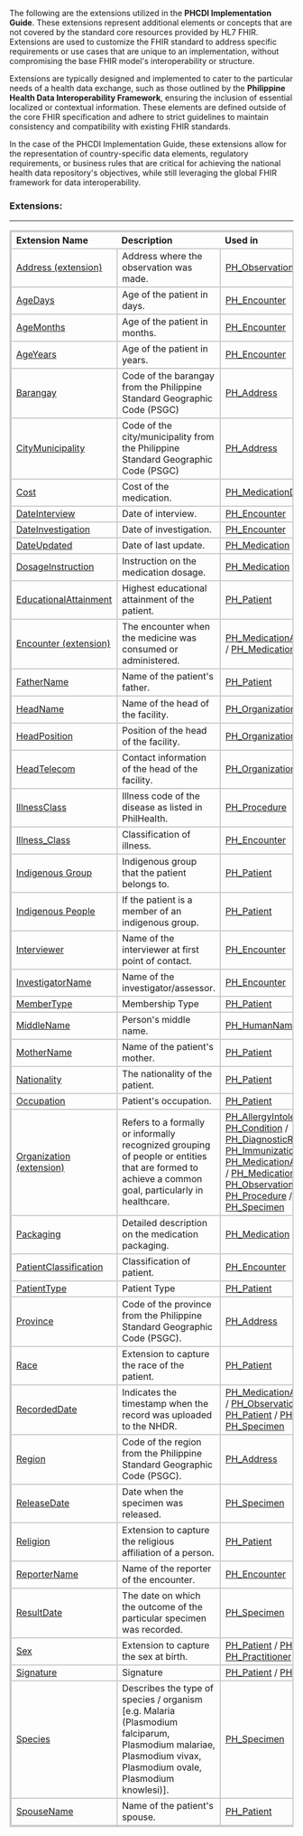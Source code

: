 <html><style>table, thead, td{border:2px solid #ccc; border-collapse:collapse}</style></html>

The following are the extensions utilized in the **PHCDI Implementation Guide**. These extensions represent additional elements or concepts that are not covered by the standard core resources provided by HL7 FHIR. Extensions are used to customize the FHIR standard to address specific requirements or use cases that are unique to an implementation, without compromising the base FHIR model's interoperability or structure. 

Extensions are typically designed and implemented to cater to the particular needs of a health data exchange, such as those outlined by the **Philippine Health Data Interoperability Framework**, ensuring the inclusion of essential localized or contextual information. These elements are defined outside of the core FHIR specification and adhere to strict guidelines to maintain consistency and compatibility with existing FHIR standards.

In the case of the PHCDI Implementation Guide, these extensions allow for the representation of country-specific data elements, regulatory requirements, or business rules that are critical for achieving the national health data repository's objectives, while still leveraging the global FHIR framework for data interoperability.

### Extensions:
___

| **Extension Name** | **Description** | **Used in** |
|:-------------------|:----------------|:-------------|
|[Address (extension)](https://build.fhir.org/ig/UP-Manila-SILab/PhilHealth-NHDR-IG-Review/StructureDefinition-ExtAddress.html)| Address where the observation was made. | [PH_Observation](https://build.fhir.org/ig/UP-Manila-SILab/PhilHealth-NHDR-IG-Review/StructureDefinition-PH-Observation.html) |
|[AgeDays](https://build.fhir.org/ig/UP-Manila-SILab/PhilHealth-NHDR-IG-Review/StructureDefinition-AgeDays.html)| Age of the patient in days. | [PH_Encounter](https://build.fhir.org/ig/UP-Manila-SILab/PhilHealth-NHDR-IG-Review/StructureDefinition-PH-Encounter.html) |
|[AgeMonths](https://build.fhir.org/ig/UP-Manila-SILab/PhilHealth-NHDR-IG-Review/StructureDefinition-AgeMonths.html)| Age of the patient in months. | [PH_Encounter](https://build.fhir.org/ig/UP-Manila-SILab/PhilHealth-NHDR-IG-Review/StructureDefinition-PH-Encounter.html) |
|[AgeYears](https://build.fhir.org/ig/UP-Manila-SILab/PhilHealth-NHDR-IG-Review/StructureDefinition-AgeYears.html)| Age of the patient in years. | [PH_Encounter](https://build.fhir.org/ig/UP-Manila-SILab/PhilHealth-NHDR-IG-Review/StructureDefinition-PH-Encounter.html) |
|[Barangay](https://build.fhir.org/ig/UP-Manila-SILab/PhilHealth-NHDR-IG-Review/StructureDefinition-Barangay.html)| Code of the barangay from the Philippine Standard Geographic Code (PSGC) | [PH_Address](https://build.fhir.org/ig/UP-Manila-SILab/PhilHealth-NHDR-IG-Review/StructureDefinition-PH-Address.html) |
|[CityMunicipality](https://build.fhir.org/ig/UP-Manila-SILab/PhilHealth-NHDR-IG-Review/StructureDefinition-CityMunicipality.html)| Code of the city/municipality from the Philippine Standard Geographic Code (PSGC) | [PH_Address](https://build.fhir.org/ig/UP-Manila-SILab/PhilHealth-NHDR-IG-Review/StructureDefinition-PH-Address.html) |
|[Cost](https://build.fhir.org/ig/UP-Manila-SILab/PhilHealth-NHDR-IG-Review/StructureDefinition-Cost.html)| Cost of the medication. | [PH_MedicationDispense](https://build.fhir.org/ig/UP-Manila-SILab/PhilHealth-NHDR-IG-Review/StructureDefinition-PH-MedicationDispense.html)|
|[DateInterview](https://build.fhir.org/ig/UP-Manila-SILab/PhilHealth-NHDR-IG-Review/StructureDefinition-DateInterview.html)| Date of interview. | [PH_Encounter](https://build.fhir.org/ig/UP-Manila-SILab/PhilHealth-NHDR-IG-Review/StructureDefinition-PH-Encounter.html) |
|[DateInvestigation](https://build.fhir.org/ig/UP-Manila-SILab/PhilHealth-NHDR-IG-Review/StructureDefinition-DateInvestigation.html)| Date of investigation. | [PH_Encounter](https://build.fhir.org/ig/UP-Manila-SILab/PhilHealth-NHDR-IG-Review/StructureDefinition-PH-Encounter.html) |
|[DateUpdated](https://build.fhir.org/ig/UP-Manila-SILab/PhilHealth-NHDR-IG-Review/StructureDefinition-DateUpdated.html)| Date of last update. | [PH_Medication](https://build.fhir.org/ig/UP-Manila-SILab/PhilHealth-NHDR-IG-Review/StructureDefinition-PH-Medication.html) |
|[DosageInstruction](https://build.fhir.org/ig/UP-Manila-SILab/PhilHealth-NHDR-IG-Review/StructureDefinition-DosageInstruction.html)| Instruction on the medication dosage. | [PH_Medication](https://build.fhir.org/ig/UP-Manila-SILab/PhilHealth-NHDR-IG-Review/StructureDefinition-PH-Medication.html) |
|[EducationalAttainment](https://build.fhir.org/ig/UP-Manila-SILab/PhilHealth-NHDR-IG-Review/StructureDefinition-EducationalAttainment.html)| Highest educational attainment of the patient. |[PH_Patient](https://build.fhir.org/ig/UP-Manila-SILab/PhilHealth-NHDR-IG-Review/StructureDefinition-PH-Patient.html)|
|[Encounter (extension)](https://build.fhir.org/ig/UP-Manila-SILab/PhilHealth-NHDR-IG-Review/StructureDefinition-ExtEncounter.html)| The encounter when the medicine was consumed or administered. | [PH_MedicationAdministration](https://build.fhir.org/ig/UP-Manila-SILab/PhilHealth-NHDR-IG-Review/StructureDefinition-PH-MedicationAdministration.html) / [PH_MedicationStatement](https://build.fhir.org/ig/UP-Manila-SILab/PhilHealth-NHDR-IG-Review/StructureDefinition-PH-MedicationStatement.html)|
|[FatherName](https://build.fhir.org/ig/UP-Manila-SILab/PhilHealth-NHDR-IG-Review/StructureDefinition-FatherName.html)| Name of the patient's father. | [PH_Patient](https://build.fhir.org/ig/UP-Manila-SILab/PhilHealth-NHDR-IG-Review/StructureDefinition-PH-Patient.html) |
|[HeadName](https://build.fhir.org/ig/UP-Manila-SILab/PhilHealth-NHDR-IG-Review/StructureDefinition-HeadName.html)| Name of the head of the facility. | [PH_Organization](https://build.fhir.org/ig/UP-Manila-SILab/PhilHealth-NHDR-IG-Review/StructureDefinition-PH-Organization.html) |
|[HeadPosition](https://build.fhir.org/ig/UP-Manila-SILab/PhilHealth-NHDR-IG-Review/StructureDefinition-HeadPosition.html)| Position of the head of the facility. | [PH_Organization](https://build.fhir.org/ig/UP-Manila-SILab/PhilHealth-NHDR-IG-Review/StructureDefinition-PH-Organization.html) |
|[HeadTelecom](https://build.fhir/org/ig/UP-Manila-SILab/PhilHealth-NHDR-IG-Review/StructureDefinition-PH-HeadTelecom.html)| Contact information of the head of the facility. | [PH_Organization](https://build.fhir.org/ig/UP-Manila-SILab/PhilHealth-NHDR-IG-Review/StructureDefinition-PH-Organization.html) |
|[IllnessClass](https://build.fhir.org/ig/UP-Manila-SILab/PhilHealth-NHDR-IG-Review/StructureDefinition-IllnessClass.html)| Illness code of the disease as listed in PhilHealth. | [PH_Procedure](https://build.fhir.org/ig/UP-Manila-SILab/PhilHealth-NHDR-IG-Review/StructureDefinition-PH-Procedure.html) |
|[Illness_Class](https://build.fhir.org/ig/UP-Manila-SILab/PhilHealth-NHDR-IG-Review/StructureDefinition-Illness-Class.html)| Classification of illness. | [PH_Encounter](https://build.fhir.org/ig/UP-Manila-SILab/PhilHealth-NHDR-IG-Review/StructureDefinition-PH-Encounter.html)|
|[Indigenous Group](https://build.fhir.org/ig/UP-Manila-SILab/PhilHealth-NHDR-IG-Review/StructureDefinition-IndigenousGroup.html)| Indigenous group that the patient belongs to. | [PH_Patient](https://build.fhir.org/ig/UP-Manila-SILab/PhilHealth-NHDR-IG-Review/StructureDefinition-PH-Patient.html)|
|[Indigenous People](https://build.fhir.org/ig/UP-Manila-SILab/PhilHealth-NHDR-IG-Review/StructureDefinition-IndigenousPeople.html)| If the patient is a member of an indigenous group. | [PH_Patient](https://build.fhir.org/ig/UP-Manila-SILab/PhilHealth-NHDR-IG-Review/StructureDefinition-PH-Patient.html)|
|[Interviewer](https://build.fhir.org/ig/UP-Manila-SILab/PhilHealth-NHDR-IG-Review/StructureDefinition-Interviewer.html)| Name of the interviewer at first point of contact. | [PH_Encounter](https://build.fhir.org/ig/UP-Manila-SILab/PhilHealth-NHDR-IG-Review/StructureDefinition-PH-Encounter.html) |
|[InvestigatorName](https://build.fhir.org/ig/UP-Manila-SILab/PhilHealth-NHDR-IG-Review/StructureDefinition-InvestigatorName.html)| Name of the investigator/assessor. | [PH_Encounter](https://build.fhir.org/ig/UP-Manila-SILab/PhilHealth-NHDR-IG-Review/StructureDefinition-PH-Encounter.html)|
|[MemberType](https://build.fhir.org/ig/UP-Manila-SILab/PhilHealth-NHDR-IG-Review/StructureDefinition-PH-MemberType.html)| Membership Type | [PH_Patient](https://build.fhir.org/ig/UP-Manila-SILab/Philhealth-NHDR-IG-Review/StructureDefinition-PH-Patient.html)|
|[MiddleName](https://build.fhir.org/ig/UP-Manila-SILab/PhilHealth-NHDR-IG-Review/StructureDefinition-MiddleName.html)| Person's middle name. | [PH_HumanName](https://build.fhir.org/ig/UP-Manila-SILab/PhilHealth-NHDR-IG-Review/StructureDefinition-PH-HumanName.html) |
|[MotherName](https://build.fhir.org/ig/UP-Manila-SILab/PhilHealth-NHDR-IG-Review/StructureDefinition-MotherName.html)| Name of the patient's mother. | [PH_Patient](https://build.fhir.org/ig/UP-Manila-SILab/PhilHealth-NHDR-IG-Review/StructureDefinition-PH-Patient.html) |
|[Nationality](http://hl7.org/fhir/StructureDefinition/patient-nationality)| The nationality of the patient. | [PH_Patient](https://build.fhir.org/ig/UP-Manila-SILab/PhilHealth-NHDR-IG-Review/StructureDefinition-PH-Patient.html)|
|[Occupation](https://build.fhir.org/ig/UP-Manila-SILab/PhilHealth-NHDR-IG-Review/StructureDefinition-Occupation.html)| Patient's occupation. | [PH_Patient](https://build.fhir.org/ig/UP-Manila-SILab/PhilHealth-NHDR-IG-Review/StructureDefinition-PH-Patient.html)|
|[Organization (extension)](https://build.fhir.org/ig/UP-Manila-SILab/PhilHealth-NHDR-IG-Review/StructureDefinition-ExtOrganization.html)| Refers to a formally or informally recognized grouping of people or entities that are formed to achieve a common goal, particularly in healthcare. | [PH_AllergyIntolerance](https://build.fhir.org/ig/UP-Manila-SILab/PhilHealth-NHDR-IG-Review/StructureDefinition-PH-AllergyIntolerance.html) / [PH_Condition](https://build.fhir.org/ig/UP-Manila-SILab/PhilHealth-NHDR-IG-Review/StructureDefinition-PH-Condition.html) / [PH_DiagnosticReport](https://build.fhir.org/ig/UP-Manila-SILab/PhilHealth-NHDR-IG-Review/StructureDefinition-PH-DiagnosticReport.html) / [PH_Immunization](https://build.fhir.org/ig/UP-Manila-SILab/PhilHealth-NHDR-IG-Review/StructureDefinition-PH-Immunization.html) / [PH_MedicationAdministration](https://build.fhir.org/ig/UP-Manila-SILab/PhilHealth-NHDR-IG-Review/StructureDefinition-PH-MedicationAdministration.html) / [PH_MedicationStatement](https://build.fhir.org/ig/UP-Manila-SILab/PhilHealth-NHDR-IG-Review/StructureDefinition-PH-MedicationStatement.html) / [PH_Observation](https://build.fhir.org/ig/UP-Manila-SILab/PhilHealth-NHDR-IG-Review/StructureDefinition-PH-Observation.html) / [PH_Procedure](https://build.fhir.org/ig/UP-Manila-SILab/PhilHealth-NHDR-IG-Review/StructureDefinition-PH-Procedure.html) / [PH_Specimen](https://build.fhir.org/ig/UP-Manila-SILab/PhilHealth-NHDR-IG-Review/StructureDefinition-PH-Specimen.html) |
|[Packaging](https://build.fhir.org/ig/UP-Manila-SILab/PhilHealth-NHDR-IG-Review/StructureDefinition-Packaging.html)| Detailed description on the medication packaging. | [PH_Medication](https://build.fhir.org/ig/UP-Manila-SILab/PhilHealth-NHDR-IG-Review/StructureDefinition-PH-Medication.html) |
|[PatientClassification](https://build.fhir.org/ig/UP-Manila-SILab/PhilHealth-NHDR-IG-Review/StructureDefinition-PatientClassification.html)| Classification of patient. | [PH_Encounter](https://build.fhir.org/ig/UP-Manila-SILab/PhilHealth-NHDR-IG-Review/StructureDefinition-PH-Encounter.html)|
|[PatientType](https://build.fhir.org/ig/UP-Manila-SILab/PhilHealth-NHDR-IG-Review/StructureDefinition-PH-PatientType.html)| Patient Type | [PH_Patient](https://build.fhir.org/ig/UP-Manila-SILab/Philhealth-NHDR-IG-Review/StructureDefinition-PH-Patient.html)|
|[Province](https://build.fhir.org/ig/UP-Manila-SILab/PhilHealth-NHDR-IG-Review/StructureDefinition-Province.html)| Code of the province from the Philippine Standard Geographic Code (PSGC). | [PH_Address](https://build.fhir.org/ig/UP-Manila-SILab/PhilHealth-NHDR-IG-Review/StructureDefinition-PH-Address.html) |
|[Race](https://build.fhir.org/ig/UP-Manila-SILab/PhilHealth-NHDR-IG-Review/StructureDefinition-Race)| Extension to capture the race of the patient. | [PH_Patient](https://build.fhir.org/ig/UP-Manila-SILab/PhilHealth-NHDR-IG-Review/StructureDefinition-PH-Patient.html)|
|[RecordedDate](https://build.fhir.org/ig/UP-Manila-SILab/PhilHealth-NHDR-IG-Review/StructureDefinition-RecordedDate.html)| Indicates the timestamp when the record was uploaded to the NHDR. | [PH_MedicationAdministration](https://build.fhir.org/ig/UP-Manila-SILab/PhilHealth-NHDR-IG-Review/StructureDefinition-PH-MedicationAdministration.html) / [PH_Observation](https://build.fhir.org/ig/UP-Manila-SILab/PhilHealth-NHDR-IG-Review/StructureDefinition-PH-Observation.html) / [PH_Patient](https://build.fhir.org/ig/UP-Manila-SILab/PhilHealth-NHDR-IG-Review/StructureDefinition-PH-Patient.html) / [PH_Procedure](https://build.fhir.org/ig/UP-Manila-SILab/PhilHealth-NHDR-IG-Review/StructureDefinition-PH-Procedure.html) / [PH_Specimen](https://build.fhir.org/ig/UP-Manila-SILab/PhilHealth-NHDR-IG-Review/StructureDefinition-PH-Specimen.html) |
|[Region](https://build.fhir.org/ig/UP-Manila-SILab/PhilHealth-NHDR-IG-Review/StructureDefinition-Region.html)| Code of the region from the Philippine Standard Geographic Code (PSGC). | [PH_Address](https://build.fhir.org/ig/UP-Manila-SILab/PhilHealth-NHDR-IG-Review/StructureDefinition-PH-Address.html) |
|[ReleaseDate](https://build.fhir.org/ig/UP-Manila-SILab/PhilHealth-NHDR-IG-Review/StructureDefinition-ReleaseDate.html)| Date when the specimen was released. | [PH_Specimen](https://build.fhir.org/ig/UP-Manila-SILab/PhilHealth-NHDR-IG-Review/StructureDefinition-PH-Specimen.html)|
|[Religion](https://build.fhir.org/ig/UP-Manila-SILab/PhilHealth-NHDR-IG-Review/StructureDefinition-Religion.html)| Extension to capture the religious affiliation of a person. | [PH_Patient](https://build.fhir.org/ig/UP-Manila-SILab/PhilHealth-NHDR-IG-Review/StructureDefinition-PH-Patient.html) |
|[ReporterName](https://build.fhir.org/ig/UP-Manila-SILab/PhilHealth-NHDR-IG-Review/StructureDefinition-ReporterName.html)| Name of the reporter of the encounter. | [PH_Encounter](https://build.fhir.org/ig/UP-Manila-SILab/PhilHealth-NHDR-IG-Review/StructureDefinition-PH-Encounter.html) |
|[ResultDate](https://build.fhir.org/ig/UP-Manila-SILab/PhilHealth-NHDR-IG-Review/StructureDefinition-ResultDate.html)| The date on which the outcome of the particular specimen was recorded. | [PH_Specimen](https://build.fhir.org/ig/UP-Manila-SILab/PhilHealth-NHDR-IG-Review/StructureDefinition-PH-Specimen.html)|
|[Sex](https://build.fhir.org/ig/UP-Manila-SILab/PhilHealth-NHDR-IG-Review/StructureDefinition-Sex.html)| Extension to capture the sex at birth. | [PH_Patient](https://build.fhir.org/ig/UP-Manila-SILab/PhilHealth-NHDR-IG-Review/StructureDefinition-PH-Patient.html) / [PH_Person](https://build.fhir.org/ig/UP-Manila-SILab/PhilHealth-NHDR-IG-Review/StructureDefinition-PH-Person.html) / [PH_Practitioner](https://build.fhir.org/ig/UP-Manila-SILab/PhilHealth-NHDR-IG-Review/StructureDefinition-PH-Practitioner.html)|
|[Signature](https://build.fhir.org/ig/UP-Manila-SILab/PhilHealth-NHDR-IG-Review/StructureDefinition-PH-Signature.html)| Signature | [PH_Patient](https://build.fhir.org/ig/UP-Manila-SILab/PhilHealth-NHDR-IG-Review/StructureDefinition-PH-Patient.html) / [PH_Practitioner](https://build.fhir.org/ig/UP-Manila-SILab/PhilHealth-NHDR-IG-Review/StructureDefinition-PH-Practitioner.html)|
|[Species](https://build.fhir.org/ig/UP-Manila-SILab/PhilHealth-NHDR-IG-Review/StructureDefinition-Species.html)| Describes the type of species / organism [e.g. Malaria (Plasmodium falciparum, Plasmodium malariae, Plasmodium vivax, Plasmodium ovale, Plasmodium knowlesi)]. | [PH_Specimen](https://build.fhir.org/ig/UP-Manila-SILab/PhilHealth-NHDR-IG-Review/StructureDefinition-PH-Specimen.html)|
|[SpouseName](https://build.fhir.org/ig/UP-Manila-SILab/PhilHealth-NHDR-IG-Review/StructureDefinition-SpouseName.html)| Name of the patient's spouse. |[PH_Patient](https://build.fhir.org/ig/UP-Manila-SILab/PhilHealth-NHDR-IG-Review/StructureDefinition-PH-Patient.html)|





